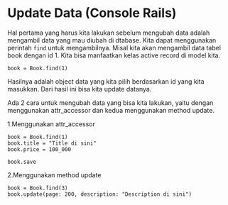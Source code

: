 # Update Data (Console Rails)

Hal pertama yang harus kita lakukan sebelum mengubah data adalah mengambil data yang mau diubah di dtabase. Kita dapat menggunakan perintah `find` untuk mengambilnya. Misal kita akan mengambil data tabel book dengan id 1. Kita bisa manfaatkan kelas active record di model kita.

```
book = Book.find(1)
```

Hasilnya adalah object data yang kita pilih berdasarkan id yang kita masukkan. Dari hasil ini bisa kita update datanya.

Ada 2 cara untuk mengubah data yang bisa kita lakukan, yaitu dengan menggunakan attr_accessor dan kedua menggunakan method update.

1.Menggunakan attr_accessor

```
book = Book.find(1)
book.title = "Title di sini"
book.price = 100_000

book.save
```

2.Menggunakan method update

```
book = Book.find(3)
book.update(page: 200, description: "Description di sini")
```

